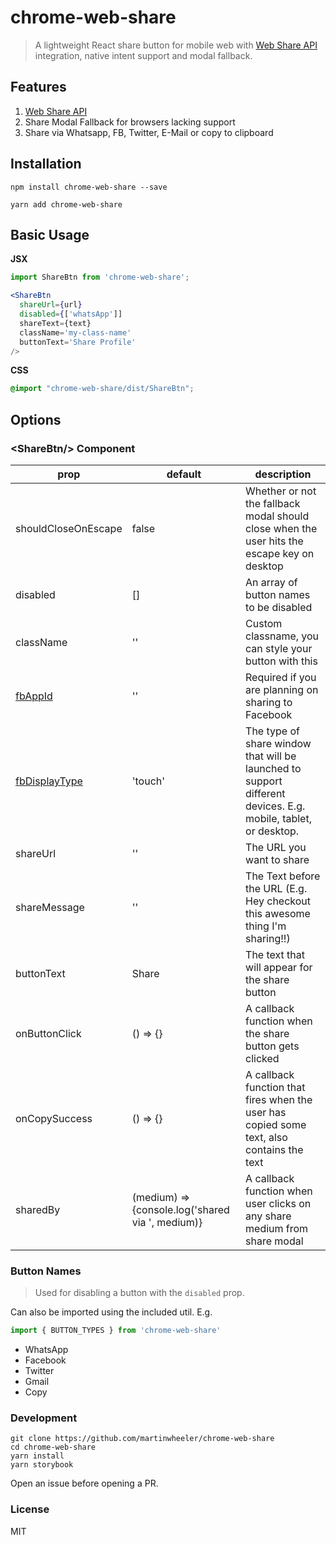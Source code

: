 # chrome-web-share

> A lightweight React share button for mobile web with [Web Share API](https://developers.google.com/web/updates/2016/09/navigator-share) integration, native intent support and modal fallback.

## Features

1. [Web Share API](https://developer.mozilla.org/en-US/docs/Web/API/Navigator/share#Browser_compatibility)
1. Share Modal Fallback for browsers lacking support
1. Share via Whatsapp, FB, Twitter, E-Mail or copy to clipboard

## Installation

```
npm install chrome-web-share --save
```

```
yarn add chrome-web-share
```

## Basic Usage

**JSX**
```jsx
import ShareBtn from 'chrome-web-share';

<ShareBtn
  shareUrl={url}
  disabled={['whatsApp']]
  shareText={text}
  className='my-class-name'
  buttonText='Share Profile'
/>
```

**CSS**
```css
@import "chrome-web-share/dist/ShareBtn";
```

## Options

### &lt;ShareBtn/&gt; Component

prop|default|description
----|-------|-----------
shouldCloseOnEscape|false|Whether or not the fallback modal should close when the user hits the escape key on desktop
disabled|[]|An array of button names to be disabled
className|''|Custom classname, you can style your button with this
[fbAppId](https://developers.facebook.com/docs/apps/register)|''|Required if you are planning on sharing to Facebook
[fbDisplayType](https://developers.facebook.com/docs/sharing/reference/share-dialog)|'touch'|The type of share window that will be launched to support different devices. E.g. mobile, tablet, or desktop.
shareUrl|''|The URL you want to share
shareMessage|''|The Text before the URL (E.g. Hey checkout this awesome thing I'm sharing!!)
buttonText| Share |The text that will appear for the share button
onButtonClick| () => {} |A callback function when the share button gets clicked
onCopySuccess| () => {} |A callback function that fires when the user has copied some text, also contains the text
sharedBy| (medium) => {console.log('shared via ', medium)}|A callback function when user clicks on any share medium from share modal

### Button Names
> Used for disabling a button with the `disabled` prop.

Can also be imported using the included util. E.g.

```javascript
import { BUTTON_TYPES } from 'chrome-web-share'
```

- WhatsApp
- Facebook
- Twitter
- Gmail
- Copy

### Development
```
git clone https://github.com/martinwheeler/chrome-web-share
cd chrome-web-share
yarn install
yarn storybook
```

Open an issue before opening a PR.

### License
MIT
